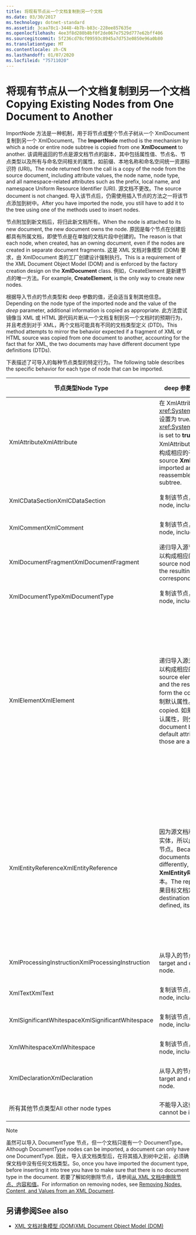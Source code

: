 ```yaml
---
title: 将现有节点从一个文档复制到另一个文档
ms.date: 03/30/2017
ms.technology: dotnet-standard
ms.assetid: 3caa78c1-3448-4b7b-b83c-228ee857635e
ms.openlocfilehash: 4ee3f8d280b8bf0f2de067e7529d777e62bff406
ms.sourcegitcommit: 5f236cd78cf09593c8945a7d753e0850e96a0b80
ms.translationtype: MT
ms.contentlocale: zh-CN
ms.lasthandoff: 01/07/2020
ms.locfileid: "75711020"
---
```

# <a name="copying-existing-nodes-from-one-document-to-another"></a><span data-ttu-id="11742-102">将现有节点从一个文档复制到另一个文档</span><span class="sxs-lookup"><span data-stu-id="11742-102">Copying Existing Nodes from One Document to Another</span></span>
<span data-ttu-id="11742-103">ImportNode 方法是一种机制，用于将节点或整个节点子树从一个 XmlDocument 复制到另一个 XmlDocument。</span><span class="sxs-lookup"><span data-stu-id="11742-103">The **ImportNode** method is the mechanism by which a node or entire node subtree is copied from one **XmlDocument** to another.</span></span> <span data-ttu-id="11742-104">该调用返回的节点是源文档节点的副本，其中包括属性值、节点名、节点类型以及所有与命名空间相关的属性，如前缀、本地名称和命名空间统一资源标识符 (URI)。</span><span class="sxs-lookup"><span data-stu-id="11742-104">The node returned from the call is a copy of the node from the source document, including attribute values, the node name, node type, and all namespace-related attributes such as the prefix, local name, and namespace Uniform Resource Identifier (URI).</span></span> <span data-ttu-id="11742-105">源文档不更改。</span><span class="sxs-lookup"><span data-stu-id="11742-105">The source document is not changed.</span></span> <span data-ttu-id="11742-106">导入该节点后，仍需使用插入节点的方法之一将该节点添加到树中。</span><span class="sxs-lookup"><span data-stu-id="11742-106">After you have imported the node, you still have to add it to the tree using one of the methods used to insert nodes.</span></span>  
  
 <span data-ttu-id="11742-107">节点附加到新文档后，将归此新文档所有。</span><span class="sxs-lookup"><span data-stu-id="11742-107">When the node is attached to its new document, the new document owns the node.</span></span> <span data-ttu-id="11742-108">原因是每个节点在创建后都具有所属文档，即使节点是在单独的文档片段中创建的。</span><span class="sxs-lookup"><span data-stu-id="11742-108">The reason is that each node, when created, has an owning document, even if the nodes are created in separate document fragments.</span></span> <span data-ttu-id="11742-109">这是 XML 文档对象模型 (DOM) 要求，由 XmlDocument 类的工厂创建设计强制执行。</span><span class="sxs-lookup"><span data-stu-id="11742-109">This is a requirement of the XML Document Object Model (DOM) and is enforced by the factory creation design on the **XmlDocument** class.</span></span> <span data-ttu-id="11742-110">例如，CreateElement 是新建节点的唯一方法。</span><span class="sxs-lookup"><span data-stu-id="11742-110">For example, **CreateElement**, is the only way to create new nodes.</span></span>  
  
 <span data-ttu-id="11742-111">根据导入节点的节点类型和 deep 参数的值，还会适当复制其他信息。</span><span class="sxs-lookup"><span data-stu-id="11742-111">Depending on the node type of the imported node and the value of the *deep* parameter, additional information is copied as appropriate.</span></span> <span data-ttu-id="11742-112">此方法尝试镜像当 XML 或 HTML 源代码片断从一个文档复制到另一个文档时的预期行为，并且考虑到对于 XML，两个文档可能具有不同的文档类型定义 (DTD)。</span><span class="sxs-lookup"><span data-stu-id="11742-112">This method attempts to mirror the behavior expected if a fragment of XML or HTML source was copied from one document to another, accounting for the fact that for XML, the two documents may have different document type definitions (DTDs).</span></span>  
  
 <span data-ttu-id="11742-113">下表描述了可导入的每种节点类型的特定行为。</span><span class="sxs-lookup"><span data-stu-id="11742-113">The following table describes the specific behavior for each type of node that can be imported.</span></span>  
  
|<span data-ttu-id="11742-114">节点类型</span><span class="sxs-lookup"><span data-stu-id="11742-114">Node Type</span></span>|<span data-ttu-id="11742-115">deep 参数为 true</span><span class="sxs-lookup"><span data-stu-id="11742-115">*deep* parameter is true</span></span>|<span data-ttu-id="11742-116">deep 参数为 false</span><span class="sxs-lookup"><span data-stu-id="11742-116">*deep* parameter is false</span></span>|  
|---------------|------------------------------|-------------------------------|  
|<span data-ttu-id="11742-117">XmlAttribute</span><span class="sxs-lookup"><span data-stu-id="11742-117">XmlAttribute</span></span>|<span data-ttu-id="11742-118">在 XmlAttribute 上，<xref:System.Xml.XmlAttribute.Specified%2A> 设置为 true。</span><span class="sxs-lookup"><span data-stu-id="11742-118">The <xref:System.Xml.XmlAttribute.Specified%2A> is set to **true** on the XmlAttribute.</span></span> <span data-ttu-id="11742-119">递归导入源 XmlAttribute 的子代，并重组生成的节点，以构成相应的子树。</span><span class="sxs-lookup"><span data-stu-id="11742-119">The descendants of the source **XmlAttribute** are recursively imported and the resulting nodes reassembled to form the corresponding subtree.</span></span>|<span data-ttu-id="11742-120">deep 参数不适用于 XmlAttribute 节点，因为这些节点在导入时总是带子节点。</span><span class="sxs-lookup"><span data-stu-id="11742-120">The *deep* parameter does not apply to **XmlAttribute** nodes, because they always carry their child nodes with them when imported.</span></span>|  
|<span data-ttu-id="11742-121">XmlCDataSection</span><span class="sxs-lookup"><span data-stu-id="11742-121">XmlCDataSection</span></span>|<span data-ttu-id="11742-122">复制该节点，包括复制其数据。</span><span class="sxs-lookup"><span data-stu-id="11742-122">Copies the node, including its data.</span></span>|<span data-ttu-id="11742-123">复制该节点，包括复制其数据。</span><span class="sxs-lookup"><span data-stu-id="11742-123">Copies the node, including its data.</span></span>|  
|<span data-ttu-id="11742-124">XmlComment</span><span class="sxs-lookup"><span data-stu-id="11742-124">XmlComment</span></span>|<span data-ttu-id="11742-125">复制该节点，包括复制其数据。</span><span class="sxs-lookup"><span data-stu-id="11742-125">Copies the node, including its data.</span></span>|<span data-ttu-id="11742-126">复制该节点，包括复制其数据。</span><span class="sxs-lookup"><span data-stu-id="11742-126">Copies the node, including its data.</span></span>|  
|<span data-ttu-id="11742-127">XmlDocumentFragment</span><span class="sxs-lookup"><span data-stu-id="11742-127">XmlDocumentFragment</span></span>|<span data-ttu-id="11742-128">递归导入源节点的子代，并重组生成的节点，以构成相应的子树。</span><span class="sxs-lookup"><span data-stu-id="11742-128">The descendants of the source node are recursively imported and the resulting nodes reassembled to form the corresponding subtree.</span></span>|<span data-ttu-id="11742-129">创建空的 XmlDocumentFragment。</span><span class="sxs-lookup"><span data-stu-id="11742-129">An empty **XmlDocumentFragment** is created.</span></span>|  
|<span data-ttu-id="11742-130">XmlDocumentType</span><span class="sxs-lookup"><span data-stu-id="11742-130">XmlDocumentType</span></span>|<span data-ttu-id="11742-131">复制该节点，包括复制其数据。\*</span><span class="sxs-lookup"><span data-stu-id="11742-131">Copies the node, including its data.\*</span></span>|<span data-ttu-id="11742-132">复制该节点，包括复制其数据。\*</span><span class="sxs-lookup"><span data-stu-id="11742-132">Copies the node, including its data.\*</span></span>|  
|<span data-ttu-id="11742-133">XmlElement</span><span class="sxs-lookup"><span data-stu-id="11742-133">XmlElement</span></span>|<span data-ttu-id="11742-134">递归导入源元素的子代，并重组生成的节点，以构成相应的子树。</span><span class="sxs-lookup"><span data-stu-id="11742-134">The descendants of the source element are recursively imported and the resulting nodes reassembled to form the corresponding subtree.</span></span> <span data-ttu-id="11742-135">**注意：** 不复制默认属性。</span><span class="sxs-lookup"><span data-stu-id="11742-135">**Note:**  Default attributes are not copied.</span></span> <span data-ttu-id="11742-136">如果导入到的文档定义该元素名称的默认属性，则分配这些默认属性。</span><span class="sxs-lookup"><span data-stu-id="11742-136">If the document being imported into defines default attributes for this element name, those are assigned.</span></span>|<span data-ttu-id="11742-137">导入源元素的指定属性节点，并将生成的 XmlAttribute 节点附加到新元素。</span><span class="sxs-lookup"><span data-stu-id="11742-137">Specified attribute nodes of the source element are imported, and the generated **XmlAttribute** nodes are attached to the new element.</span></span> <span data-ttu-id="11742-138">不复制子代节点。</span><span class="sxs-lookup"><span data-stu-id="11742-138">The descendant nodes are not copied.</span></span> <span data-ttu-id="11742-139">**注意：** 不复制默认属性。</span><span class="sxs-lookup"><span data-stu-id="11742-139">**Note:**  Default attributes are not copied.</span></span> <span data-ttu-id="11742-140">如果导入到的文档定义该元素名称的默认属性，则分配这些默认属性。</span><span class="sxs-lookup"><span data-stu-id="11742-140">If the document being imported into defines default attributes for this element name, those are assigned.</span></span>|  
|<span data-ttu-id="11742-141">XmlEntityReference</span><span class="sxs-lookup"><span data-stu-id="11742-141">XmlEntityReference</span></span>|<span data-ttu-id="11742-142">因为源文档和目标文档可能以不同的方式定义实体，所以此方法仅复制 XmlEntityReference 节点。</span><span class="sxs-lookup"><span data-stu-id="11742-142">Because the source and destination documents could have the entities defined differently, this method only copies the **XmlEntityReference** node.</span></span> <span data-ttu-id="11742-143">不包括替换文本。</span><span class="sxs-lookup"><span data-stu-id="11742-143">The replacement text is not included.</span></span> <span data-ttu-id="11742-144">如果目标文档定义了实体，则给它赋值。</span><span class="sxs-lookup"><span data-stu-id="11742-144">If the destination document has the entity defined, its value is assigned.</span></span>|<span data-ttu-id="11742-145">因为源文档和目标文档可能以不同的方式定义实体，所以此方法仅复制 XmlEntityReference 节点。</span><span class="sxs-lookup"><span data-stu-id="11742-145">Because the source and destination documents could have the entities defined differently, this method only copies the **XmlEntityReference** node.</span></span> <span data-ttu-id="11742-146">不包括替换文本。</span><span class="sxs-lookup"><span data-stu-id="11742-146">The replacement text is not included.</span></span> <span data-ttu-id="11742-147">如果目标文档定义了实体，则给它赋值。</span><span class="sxs-lookup"><span data-stu-id="11742-147">If the destination document has the entity defined, its value is assigned.</span></span>|  
|<span data-ttu-id="11742-148">XmlProcessingInstruction</span><span class="sxs-lookup"><span data-stu-id="11742-148">XmlProcessingInstruction</span></span>|<span data-ttu-id="11742-149">从导入的节点复制目标和数据值。</span><span class="sxs-lookup"><span data-stu-id="11742-149">Copies the target and data value from the imported node.</span></span>|<span data-ttu-id="11742-150">从导入的节点复制目标和数据值。</span><span class="sxs-lookup"><span data-stu-id="11742-150">Copies the target and data value from the imported node.</span></span>|  
|<span data-ttu-id="11742-151">XmlText</span><span class="sxs-lookup"><span data-stu-id="11742-151">XmlText</span></span>|<span data-ttu-id="11742-152">复制该节点，包括复制其数据。</span><span class="sxs-lookup"><span data-stu-id="11742-152">Copies the node, including its data.</span></span>|<span data-ttu-id="11742-153">复制该节点，包括复制其数据。</span><span class="sxs-lookup"><span data-stu-id="11742-153">Copies the node, including its data.</span></span>|  
|<span data-ttu-id="11742-154">XmlSignificantWhitespace</span><span class="sxs-lookup"><span data-stu-id="11742-154">XmlSignificantWhitespace</span></span>|<span data-ttu-id="11742-155">复制该节点，包括复制其数据。</span><span class="sxs-lookup"><span data-stu-id="11742-155">Copies the node, including its data.</span></span>|<span data-ttu-id="11742-156">复制该节点，包括复制其数据。</span><span class="sxs-lookup"><span data-stu-id="11742-156">Copies the node, including its data.</span></span>|  
|<span data-ttu-id="11742-157">XmlWhitespace</span><span class="sxs-lookup"><span data-stu-id="11742-157">XmlWhitespace</span></span>|<span data-ttu-id="11742-158">复制该节点，包括复制其数据。</span><span class="sxs-lookup"><span data-stu-id="11742-158">Copies the node, including its data.</span></span>|<span data-ttu-id="11742-159">复制该节点，包括复制其数据。</span><span class="sxs-lookup"><span data-stu-id="11742-159">Copies the node, including its data.</span></span>|  
|<span data-ttu-id="11742-160">XmlDeclaration</span><span class="sxs-lookup"><span data-stu-id="11742-160">XmlDeclaration</span></span>|<span data-ttu-id="11742-161">从导入的节点复制目标和数据值。</span><span class="sxs-lookup"><span data-stu-id="11742-161">Copies the target and data value from the imported node.</span></span>|<span data-ttu-id="11742-162">从导入的节点复制目标和数据值。</span><span class="sxs-lookup"><span data-stu-id="11742-162">Copies the target and data value from the imported node.</span></span>|  
|<span data-ttu-id="11742-163">所有其他节点类型</span><span class="sxs-lookup"><span data-stu-id="11742-163">All other node types</span></span>|<span data-ttu-id="11742-164">不能导入这些节点类型。</span><span class="sxs-lookup"><span data-stu-id="11742-164">These node types cannot be imported.</span></span>|<span data-ttu-id="11742-165">不能导入这些节点类型。</span><span class="sxs-lookup"><span data-stu-id="11742-165">These node types cannot be imported.</span></span>|  
  
> [!NOTE]
> <span data-ttu-id="11742-166">虽然可以导入 DocumentType 节点，但一个文档只能有一个 DocumentType。</span><span class="sxs-lookup"><span data-stu-id="11742-166">Although DocumentType nodes can be imported, a document can only have one DocumentType.</span></span> <span data-ttu-id="11742-167">因此，导入该文档类型后，在将其插入到树中之前，必须确保文档中没有任何文档类型。</span><span class="sxs-lookup"><span data-stu-id="11742-167">So, once you have imported the document type, before inserting it into tree you have to make sure that there is no document type in the document.</span></span> <span data-ttu-id="11742-168">若要了解如何删除节点，请参阅[从 XML 文档中删除节点、内容和值](../../../../docs/standard/data/xml/removing-nodes-content-and-values-from-an-xml-document.md)。</span><span class="sxs-lookup"><span data-stu-id="11742-168">For information on removing nodes, see [Removing Nodes, Content, and Values from an XML Document](../../../../docs/standard/data/xml/removing-nodes-content-and-values-from-an-xml-document.md).</span></span>  
  
## <a name="see-also"></a><span data-ttu-id="11742-169">另请参阅</span><span class="sxs-lookup"><span data-stu-id="11742-169">See also</span></span>

- [<span data-ttu-id="11742-170">XML 文档对象模型 (DOM)</span><span class="sxs-lookup"><span data-stu-id="11742-170">XML Document Object Model (DOM)</span></span>](../../../../docs/standard/data/xml/xml-document-object-model-dom.md)
